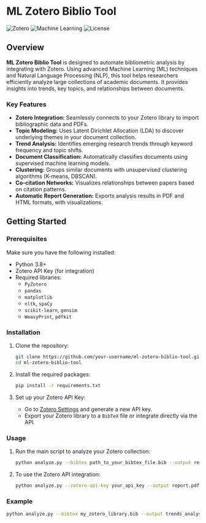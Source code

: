 # ML Zotero Biblio Tool

![Zotero](https://img.shields.io/badge/Zotero-Integration-blue)
![Machine Learning](https://img.shields.io/badge/Machine%20Learning-NLP-green)
![License](https://img.shields.io/badge/License-Apache%202.0-yellowgreen)

## Overview

**ML Zotero Biblio Tool** is designed to automate bibliometric analysis by integrating with Zotero. Using advanced Machine Learning (ML) techniques and Natural Language Processing (NLP), this tool helps researchers efficiently analyze large collections of academic documents. It provides insights into trends, key topics, and relationships between documents.

### Key Features

- **Zotero Integration:** Seamlessly connects to your Zotero library to import bibliographic data and PDFs.
- **Topic Modeling:** Uses Latent Dirichlet Allocation (LDA) to discover underlying themes in your document collection.
- **Trend Analysis:** Identifies emerging research trends through keyword frequency and topic shifts.
- **Document Classification:** Automatically classifies documents using supervised machine learning models.
- **Clustering:** Groups similar documents with unsupervised clustering algorithms (K-means, DBSCAN).
- **Co-citation Networks:** Visualizes relationships between papers based on citation patterns.
- **Automatic Report Generation:** Exports analysis results in PDF and HTML formats, with visualizations.

## Getting Started

### Prerequisites

Make sure you have the following installed:

- Python 3.8+
- Zotero API Key (for integration)
- Required libraries:
  - `PyZotero`
  - `pandas`
  - `matplotlib`
  - `nltk`, `spaCy`
  - `scikit-learn`, `gensim`
  - `WeasyPrint`, `pdfkit`

### Installation

1. Clone the repository:
    ```bash
    git clone https://github.com/your-username/ml-zotero-biblio-tool.git
    cd ml-zotero-biblio-tool
    ```

2. Install the required packages:
    ```bash
    pip install -r requirements.txt
    ```

3. Set up your Zotero API Key:
   - Go to [Zotero Settings](https://www.zotero.org/settings/keys) and generate a new API key.
   - Export your Zotero library to a `BibTeX` file or integrate directly via the API.

### Usage

1. Run the main script to analyze your Zotero collection:
    ```bash
    python analyze.py --bibtex path_to_your_bibtex_file.bib --output report.pdf
    ```

2. To use the Zotero API integration:
    ```bash
    python analyze.py --zotero-api-key your_api_key --output report.pdf
    ```

### Example

```bash
python analyze.py --bibtex my_zotero_library.bib --output trends_analysis.html
